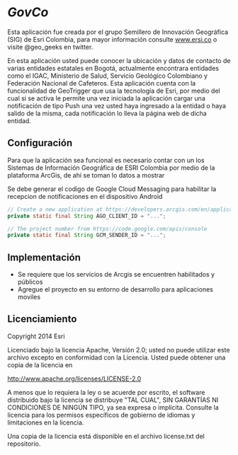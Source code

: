 # _GovCo_

Esta aplicación fue creada por el grupo Semillero de Innovación Geográfica (SIG) de Esri Colombia, para mayor información consulte www.ersi.co o visite @geo_geeks en twitter.

En esta aplicación usted puede conocer la ubicación y datos de contacto de varias entidades estatales en Bogotá, actualmente encontrara entidades como el IGAC, Ministerio de Salud, Servicio Geológico Colombiano y Federación Nacional de Cafeteros.
Esta aplicación cuenta con la funcionalidad de GeoTrigger que usa la tecnología de Esri, por medio del cual si se activa le permite una vez iniciada la aplicación cargar una notificación de tipo Push una vez usted haya ingresado a la entidad o haya salido de la misma, cada notificación lo lleva la página web de dicha entidad.

## Configuración

Para que la aplicación sea funcional es necesario contar con un los Sistemas de Información Geográfica de ESRI Colombia por medio de la plataforma ArcGis, de ahí se toman lo datos a mostrar

Se debe generar el codigo de Google Cloud Messaging para habilitar la recepcion de notificaciones en el dispositivo Android

   ```java
// Create a new application at https://developers.arcgis.com/en/applications
private static final String AGO_CLIENT_ID = "...";

// The project number from https://code.google.com/apis/console
private static final String GCM_SENDER_ID = "...";
```

## Implementación

- Se requiere que los servicios de Arcgis se encuentren habilitados y públicos
- Agregue el proyecto en su entorno de desarrollo para aplicaciones moviles

## Licenciamiento

Copyright 2014 Esri

Licenciado bajo la licencia Apache, Versión 2.0; usted no puede utilizar este archivo excepto en conformidad con la Licencia. Usted puede obtener una copia de la licencia en

http://www.apache.org/licenses/LICENSE-2.0

A menos que lo requiera la ley o se acuerde por escrito, el software distribuido bajo la licencia se distribuye "TAL CUAL", SIN GARANTÍAS NI CONDICIONES DE NINGÚN TIPO, ya sea expresa o implícita. Consulte la licencia para los permisos específicos de gobierno de idiomas y limitaciones en la licencia. 

Una copia de la licencia está disponible en el archivo license.txt del repositorio.